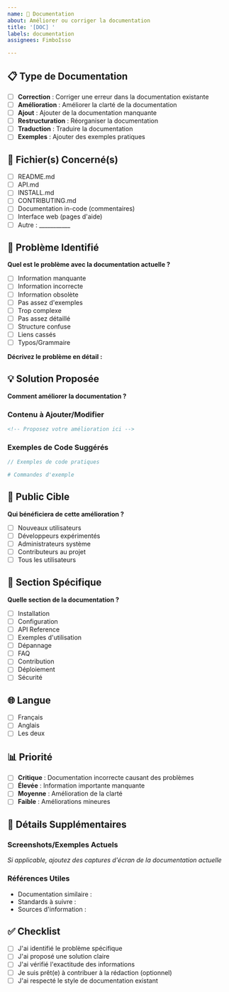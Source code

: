 ```yaml
---
name: 📖 Documentation
about: Améliorer ou corriger la documentation
title: '[DOC] '
labels: documentation
assignees: FimboIsso

---
```


## 📋 Type de Documentation

- [ ] **Correction** : Corriger une erreur dans la documentation existante
- [ ] **Amélioration** : Améliorer la clarté de la documentation
- [ ] **Ajout** : Ajouter de la documentation manquante
- [ ] **Restructuration** : Réorganiser la documentation
- [ ] **Traduction** : Traduire la documentation
- [ ] **Exemples** : Ajouter des exemples pratiques

## 📄 Fichier(s) Concerné(s)

- [ ] README.md
- [ ] API.md
- [ ] INSTALL.md
- [ ] CONTRIBUTING.md
- [ ] Documentation in-code (commentaires)
- [ ] Interface web (pages d'aide)
- [ ] Autre : ___________

## 🎯 Problème Identifié

**Quel est le problème avec la documentation actuelle ?**
- [ ] Information manquante
- [ ] Information incorrecte
- [ ] Information obsolète
- [ ] Pas assez d'exemples
- [ ] Trop complexe
- [ ] Pas assez détaillé
- [ ] Structure confuse
- [ ] Liens cassés
- [ ] Typos/Grammaire

**Décrivez le problème en détail :**

## 💡 Solution Proposée

**Comment améliorer la documentation ?**

### Contenu à Ajouter/Modifier

```markdown
<!-- Proposez votre amélioration ici -->
```

### Exemples de Code Suggérés

```php
// Exemples de code pratiques
```

```bash
# Commandes d'exemple
```

## 👥 Public Cible

**Qui bénéficiera de cette amélioration ?**
- [ ] Nouveaux utilisateurs
- [ ] Développeurs expérimentés
- [ ] Administrateurs système
- [ ] Contributeurs au projet
- [ ] Tous les utilisateurs

## 📍 Section Spécifique

**Quelle section de la documentation ?**
- [ ] Installation
- [ ] Configuration
- [ ] API Reference
- [ ] Exemples d'utilisation
- [ ] Dépannage
- [ ] FAQ
- [ ] Contribution
- [ ] Déploiement
- [ ] Sécurité

## 🌐 Langue

- [ ] Français
- [ ] Anglais
- [ ] Les deux

## 📊 Priorité

- [ ] **Critique** : Documentation incorrecte causant des problèmes
- [ ] **Élevée** : Information importante manquante
- [ ] **Moyenne** : Amélioration de la clarté
- [ ] **Faible** : Améliorations mineures

## 📝 Détails Supplémentaires

### Screenshots/Exemples Actuels
*Si applicable, ajoutez des captures d'écran de la documentation actuelle*

### Références Utiles
- Documentation similaire : 
- Standards à suivre : 
- Sources d'information : 

## ✅ Checklist

- [ ] J'ai identifié le problème spécifique
- [ ] J'ai proposé une solution claire
- [ ] J'ai vérifié l'exactitude des informations
- [ ] Je suis prêt(e) à contribuer à la rédaction (optionnel)
- [ ] J'ai respecté le style de documentation existant

